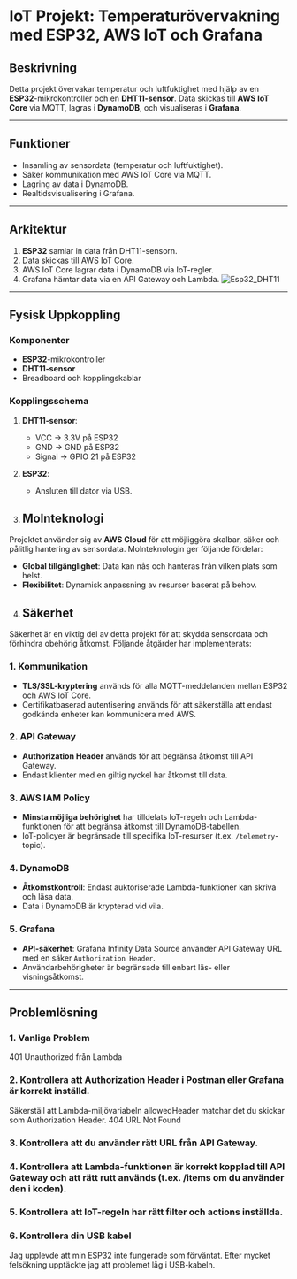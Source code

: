# IoT Projekt: Temperaturövervakning med ESP32, AWS IoT och Grafana

## Beskrivning
Detta projekt övervakar temperatur och luftfuktighet med hjälp av en **ESP32**-mikrokontroller och en **DHT11-sensor**. Data skickas till **AWS IoT Core** via MQTT, lagras i **DynamoDB**, och visualiseras i **Grafana**.

---

## Funktioner
- Insamling av sensordata (temperatur och luftfuktighet).
- Säker kommunikation med AWS IoT Core via MQTT.
- Lagring av data i DynamoDB.
- Realtidsvisualisering i Grafana.

---

## Arkitektur
1. **ESP32** samlar in data från DHT11-sensorn.
2. Data skickas till AWS IoT Core.
3. AWS IoT Core lagrar data i DynamoDB via IoT-regler.
4. Grafana hämtar data via en API Gateway och Lambda.
![Esp32_DHT11](https://github.com/user-attachments/assets/160020f5-0bb5-4b00-8a75-2cd808081e1f)

---

## Fysisk Uppkoppling
### Komponenter
- **ESP32**-mikrokontroller
- **DHT11-sensor**
- Breadboard och kopplingskablar


### Kopplingsschema
1. **DHT11-sensor**:
   - VCC → 3.3V på ESP32
   - GND → GND på ESP32
   - Signal → GPIO 21 på ESP32

2. **ESP32**:
   - Ansluten till dator via USB.


3. ## Molnteknologi
Projektet använder sig av **AWS Cloud** för att möjliggöra skalbar, säker och pålitlig hantering av sensordata. Molnteknologin ger följande fördelar:
- **Global tillgänglighet**: Data kan nås och hanteras från vilken plats som helst.
- **Flexibilitet**: Dynamisk anpassning av resurser baserat på behov.


4. ## Säkerhet
Säkerhet är en viktig del av detta projekt för att skydda sensordata och förhindra obehörig åtkomst. Följande åtgärder har implementerats:

### 1. Kommunikation
- **TLS/SSL-kryptering** används för alla MQTT-meddelanden mellan ESP32 och AWS IoT Core.
- Certifikatbaserad autentisering används för att säkerställa att endast godkända enheter kan kommunicera med AWS.

### 2. API Gateway
- **Authorization Header** används för att begränsa åtkomst till API Gateway.
- Endast klienter med en giltig nyckel har åtkomst till data.

### 3. AWS IAM Policy
- **Minsta möjliga behörighet** har tilldelats IoT-regeln och Lambda-funktionen för att begränsa åtkomst till DynamoDB-tabellen.
- IoT-policyer är begränsade till specifika IoT-resurser (t.ex. `/telemetry`-topic).

### 4. DynamoDB
- **Åtkomstkontroll**: Endast auktoriserade Lambda-funktioner kan skriva och läsa data.
- Data i DynamoDB är krypterad vid vila.

### 5. Grafana
- **API-säkerhet**: Grafana Infinity Data Source använder API Gateway URL med en säker `Authorization Header`.
- Användarbehörigheter är begränsade till enbart läs- eller visningsåtkomst.

---



## Problemlösning
### 1. Vanliga Problem
401 Unauthorized från Lambda

### 2. Kontrollera att Authorization Header i Postman eller Grafana är korrekt inställd.
Säkerställ att Lambda-miljövariabeln allowedHeader matchar det du skickar som Authorization Header.
404 URL Not Found

### 3. Kontrollera att du använder rätt URL från API Gateway.

### 4. Kontrollera att Lambda-funktionen är korrekt kopplad till API Gateway och att rätt rutt används (t.ex. /items om du använder den i koden).

### 5. Kontrollera att IoT-regeln har rätt filter och actions inställda.

### 6. Kontrollera din USB kabel
Jag upplevde att min ESP32 inte fungerade som förväntat. Efter mycket felsökning upptäckte jag att problemet låg i USB-kabeln.
